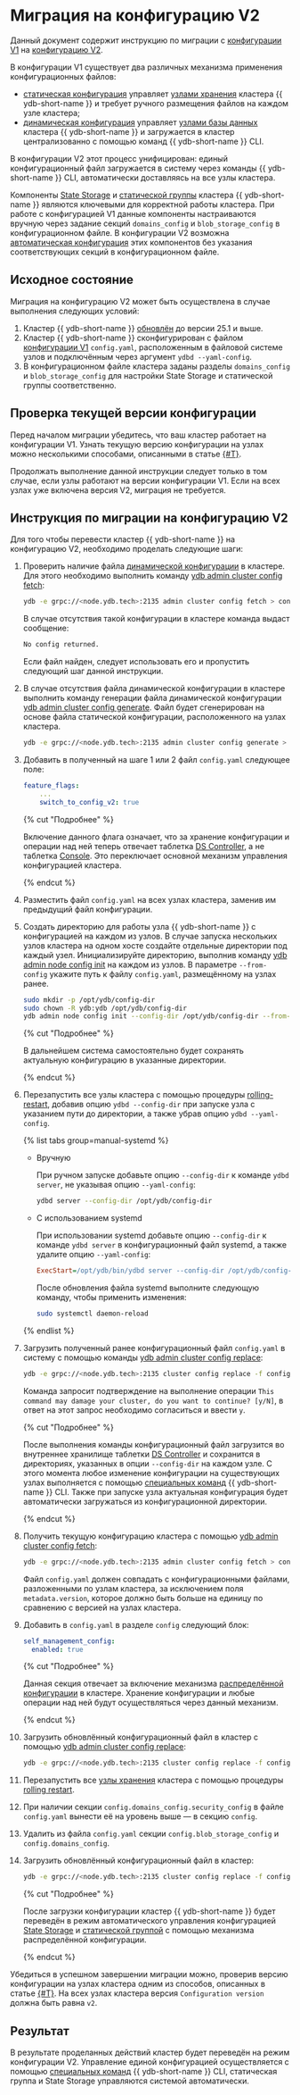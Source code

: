 # Миграция на конфигурацию V2

Данный документ содержит инструкцию по миграции с [конфигурации V1](../../configuration-management/configuration-v1/config-overview.md) на [конфигурацию V2](../../configuration-management/configuration-v2/config-overview.md).

В конфигурации V1 существует два различных механизма применения конфигурационных файлов:

- [статическая конфигурация](../../configuration-management/configuration-v2/config-overview.md#static-config) управляет [узлами хранения](../../../concepts/glossary.md#storage-node) кластера {{ ydb-short-name }} и требует ручного размещения файлов на каждом узле кластера;
- [динамическая конфигурация](../../configuration-management/configuration-v2/config-overview.md#dynamic-config) управляет [узлами базы данных](../../../concepts/glossary.md#database-node) кластера {{ ydb-short-name }} и загружается в кластер централизованно с помощью команд {{ ydb-short-name }} CLI.

В конфигурации V2 этот процесс унифицирован: единый конфигурационный файл загружается в систему через команды {{ ydb-short-name }} CLI, автоматически доставляясь на все узлы кластера.

Компоненты [State Storage](../../../concepts/glossary.md#state-storage) и [статической группы](../../../concepts/glossary.md#static-group) кластера {{ ydb-short-name }} являются ключевыми для корректной работы кластера. При работе с конфигурацией V1 данные компоненты настраиваются вручную через задание секций `domains_config` и `blob_storage_config` в конфигурационном файле.
В конфигурации V2 возможна [автоматическая конфигурация](../../configuration-management/configuration-v2/config-overview.md) этих компонентов без указания соответствующих секций в конфигурационном файле.

## Исходное состояние

Миграция на конфигурацию V2 может быть осуществлена в случае выполнения следующих условий:

1. Кластер {{ ydb-short-name }} [обновлён](../../deployment-options/manual/update-executable.md) до версии 25.1 и выше.
1. Кластер {{ ydb-short-name }} сконфигурирован с файлом [конфигурации V1](../../configuration-management/configuration-v2/config-overview.md#static-config) `config.yaml`, расположенным в файловой системе узлов и подключённым через аргумент `ydbd --yaml-config`.
1. В конфигурационном файле кластера заданы разделы `domains_config` и `blob_storage_config` для настройки State Storage и статической группы соответственно.

## Проверка текущей версии конфигурации

Перед началом миграции убедитесь, что ваш кластер работает на конфигурации V1. Узнать текущую версию конфигурации на узлах можно несколькими способами, описанными в статье [{#T}](../check-config-version.md).

Продолжать выполнение данной инструкции следует только в том случае, если узлы работают на версии конфигурации V1. Если на всех узлах уже включена версия V2, миграция не требуется.

## Инструкция по миграции на конфигурацию V2

Для того чтобы перевести кластер {{ ydb-short-name }} на конфигурацию V2, необходимо проделать следующие шаги:

1. Проверить наличие файла [динамической конфигурации](../../configuration-management/configuration-v2/config-overview.md#dynamic-config) в кластере. Для этого необходимо выполнить команду [ydb admin cluster config fetch](../../../reference/ydb-cli/commands/configuration/cluster/fetch.md):

    ```bash
    ydb -e grpc://<node.ydb.tech>:2135 admin cluster config fetch > config.yaml
    ```

    В случае отсутствия такой конфигурации в кластере команда выдаст сообщение:

    ```bash
    No config returned.
    ```

    Если файл найден, следует использовать его и пропустить следующий шаг данной инструкции.

2. В случае отсутствия файла динамической конфигурации в кластере выполнить команду генерации файла динамической конфигурации [ydb admin cluster config generate](../../../reference/ydb-cli/commands/configuration/cluster/generate.md). Файл будет сгенерирован на основе файла статической конфигурации, расположенного на узлах кластера.

    ```bash
    ydb -e grpc://<node.ydb.tech>:2135 admin cluster config generate > config.yaml
    ```

3. Добавить в полученный на шаге 1 или 2 файл `config.yaml` следующее поле:

    ```yaml
    feature_flags:
        ...
        switch_to_config_v2: true
    ```

    {% cut "Подробнее" %}

    Включение данного флага означает, что за хранение конфигурации и операции над ней теперь отвечает таблетка [DS Controller](../../../concepts/glossary.md#ds-controller), а не таблетка [Console](../../../concepts/glossary.md#console). Это переключает основной механизм управления конфигурацией кластера.

    {% endcut %}

4. Разместить файл `config.yaml` на всех узлах кластера, заменив им предыдущий файл конфигурации.

5. Создать директорию для работы узла {{ ydb-short-name }} с конфигурацией на каждом из узлов. В случае запуска нескольких узлов кластера на одном хосте создайте отдельные директории под каждый узел. Инициализируйте директорию, выполнив команду [ydb admin node config init](../../../reference/ydb-cli/commands/configuration/node/init.md) на каждом из узлов. В параметре `--from-config` укажите путь к файлу `config.yaml`, размещённому на узлах ранее.

    ```bash
    sudo mkdir -p /opt/ydb/config-dir
    sudo chown -R ydb:ydb /opt/ydb/config-dir
    ydb admin node config init --config-dir /opt/ydb/config-dir --from-config /opt/ydb/cfg/config.yaml
    ```

    {% cut "Подробнее" %}

    В дальнейшем система самостоятельно будет сохранять актуальную конфигурацию в указанные директории.

    {% endcut %}

6. Перезапустить все узлы кластера с помощью процедуры [rolling-restart](../../../maintenance/manual/node_restarting.md), добавив опцию `ydbd --config-dir` при запуске узла с указанием пути до директории, а также убрав опцию `ydbd --yaml-config`.

    {% list tabs group=manual-systemd %}

    - Вручную

        При ручном запуске добавьте опцию `--config-dir` к команде `ydbd server`, не указывая опцию `--yaml-config`:

        ```bash
        ydbd server --config-dir /opt/ydb/config-dir
        ```

    - С использованием systemd

        При использовании systemd добавьте опцию `--config-dir` к команде `ydbd server` в конфигурационный файл systemd, а также удалите опцию `--yaml-config`:

        ```ini
        ExecStart=/opt/ydb/bin/ydbd server --config-dir /opt/ydb/config-dir
        ```

        После обновления файла systemd выполните следующую команду, чтобы применить изменения:

        ```bash
        sudo systemctl daemon-reload
        ```

    {% endlist %}

7. Загрузить полученный ранее конфигурационный файл `config.yaml` в систему с помощью команды [ydb admin cluster config replace](../../../reference/ydb-cli/commands/configuration/cluster/replace.md):

    ```bash
    ydb -e grpc://<node.ydb.tech>:2135 cluster config replace -f config.yaml
    ```

    Команда запросит подтверждение на выполнение операции `This command may damage your cluster, do you want to continue? [y/N]`, в ответ на этот запрос необходимо согласиться и ввести `y`.

    {% cut "Подробнее" %}

    После выполнения команды конфигурационный файл загрузится во внутреннее хранилище таблетки [DS Controller](../../../concepts/glossary.md#ds-controller) и сохранится в директориях, указанных в опции `--config-dir` на каждом узле. С этого момента любое изменение конфигурации на существующих узлах выполняется с помощью [специальных команд](../configuration-v2/update-config.md) {{ ydb-short-name }} CLI. Также при запуске узла актуальная конфигурация будет автоматически загружаться из конфигурационной директории.

    {% endcut %}

8. Получить текущую конфигурацию кластера с помощью [ydb admin cluster config fetch](../../../reference/ydb-cli/commands/configuration/cluster/fetch.md):

    ```bash
    ydb -e grpc://<node.ydb.tech>:2135 admin cluster config fetch > config.yaml
    ```

    Файл `config.yaml` должен совпадать с конфигурационными файлами, разложенными по узлам кластера, за исключением поля `metadata.version`, которое должно быть больше на единицу по сравнению с версией на узлах кластера.

9. Добавить в `config.yaml` в разделе `config` следующий блок:

    ```yaml
    self_management_config:
      enabled: true
    ```

    {% cut "Подробнее" %}

    Данная секция отвечает за включение механизма [распределённой конфигурации](../../../concepts/glossary.md#distributed-configuration) в кластере. Хранение конфигурации и любые операции над ней будут осуществляться через данный механизм.

    {% endcut %}

10. Загрузить обновлённый конфигурационный файл в кластер с помощью [ydb admin cluster config replace](../../../reference/ydb-cli/commands/configuration/cluster/replace.md):

    ```bash
    ydb -e grpc://<node.ydb.tech>:2135 cluster config replace -f config.yaml
    ```

11. Перезапустить все [узлы хранения](../../../concepts/glossary.md#storage-node) кластера с помощью процедуры [rolling restart](../../../reference/ydbops/rolling-restart-scenario.md).

12. При наличии секции `config.domains_config.security_config` в файле `config.yaml` вынести её на уровень выше — в секцию `config`.

13. Удалить из файла `config.yaml` секции `config.blob_storage_config` и `config.domains_config`.

14. Загрузить обновлённый конфигурационный файл в кластер:

    ```bash
    ydb -e grpc://<node.ydb.tech>:2135 cluster config replace -f config.yaml
    ```

    {% cut "Подробнее" %}

    После загрузки конфигурации кластер {{ ydb-short-name }} будет переведён в режим автоматического управления конфигурацией [State Storage](../../../reference/configuration/index.md#domains-state) и [статической группой](../../../reference/configuration/index.md#blob_storage_config) с помощью механизма распределённой конфигурации.

    {% endcut %}

Убедиться в успешном завершении миграции можно, проверив версию конфигурации на узлах кластера одним из способов, описанных в статье [{#T}](../check-config-version.md). На всех узлах кластера версия `Configuration version` должна быть равна `v2`.

## Результат

В результате проделанных действий кластер будет переведён на режим конфигурации V2. Управление единой конфигурацией осуществляется с помощью [специальных команд](../configuration-v2/update-config.md) {{ ydb-short-name }} CLI, статическая группа и State Storage управляются системой автоматически.
